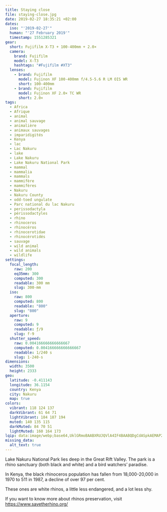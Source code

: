 ```yaml
---
title: Staying close
file: staying-close.jpg
date: 2019-02-27 18:35:21 +02:00
dates:
  iso: "'2019-02-27'"
  human: "'27 February 2019'"
  timestamp: 1551285321
gear:
  short: Fujifilm X-T3 + 100-400mm + 2.0×
  camera:
    brand: Fujifilm
    model: X-T3
    hashtags: "#Fujifilm #XT3"
  lenses:
    - brand: Fujifilm
      model: Fujinon XF 100-400mm f/4.5-5.6 R LM OIS WR
      short: 100-400mm
    - brand: Fujifilm
      model: Fujinon XF 2.0× TC WR
      short: 2.0×
tags:
  - Africa
  - Afrique
  - animal
  - animal sauvage
  - animalière
  - animaux sauvages
  - imparidigités
  - Kenya
  - lac
  - Lac Nakuru
  - lake
  - Lake Nakuru
  - Lake Nakuru National Park
  - mammal
  - mammalia
  - mammals
  - mammifère
  - mammifères
  - Nakuru
  - Nakuru County
  - odd-toed ungulate
  - Parc national du lac Nakuru
  - perissodactyla
  - périssodactyles
  - rhino
  - rhinoceros
  - rhinocéros
  - rhinocerotidae
  - rhinocérotidés
  - sauvage
  - wild animal
  - wild animals
  - wildlife
settings:
  focal_length:
    raw: 200
    eq35mm: 300
    computed: 300
    readable: 300 mm
    slug: 300-mm
  iso:
    raw: 800
    computed: 800
    readable: "800"
    slug: "800"
  aperture:
    raw: 9
    computed: 9
    readable: ƒ/9
    slug: f-9
  shutter_speed:
    raw: 0.004166666666666667
    computed: 0.004166666666666667
    readable: 1/240 s
    slug: 1-240-s
dimensions:
  width: 3500
  height: 2333
geo:
  latitude: -0.411143
  longitude: 36.1154
  country: Kenya
  city: Nakuru
  map: true
colors:
  vibrant: 118 124 137
  darkVibrant: 61 64 71
  lightVibrant: 184 187 194
  muted: 140 135 115
  darkMuted: 84 70 51
  lightMuted: 160 164 173
lqip: data:image/webp;base64,UklGRmoBAABXRUJQVlA4IF4BAABQDgCdASpkAEMAP22gwFi0rCaqMVhs+pAtiWdsIV476OS7MCq34muhz+EpjcDCIKgQ6ndjJXc2WuZ7SXJY/AKeIuc/ayXQQJ76jWKWoq5htLYukcEhWd7G1yYgPEMNhNz86hCBgyuNthDtsaVit+rOYqGIgc8sIGaTyAAA/hG9Wr5TrGbCclhKekSBL9+aM5hL7m8B5CCGQgRrVor+x9FOvu35XCEVtwqNBCIuPESDPQToDCYWsAl1NVWB4T+zhHdn1S6HsJtOUZMwx8ddf5vtwbK6mXnjo+kuF7iD0mD5mQmJempjmRNkPjHQXAWthciZ5IgLHm3wi2dcvNdCkQHMMTbrwH4p46sQOT9sMEWzQWqtC2yxPp/GiGZh9k8PjcCJwhuKJu/9a9A28apqDBqw46pbWlmnbmMr+ClZejAjPQBbO1x3I4asmjNT8JEi/KIaA+UFk3/0Dl+2XAAAAA==
missing_data:
  alt_text: true
---
```


Lake Nakuru National Park lies deep in the Great Rift Valley. The park is a rhino sanctuary (both black and white) and a bird watchers’ paradise.

In Kenya, the black rhinoceros population has fallen from 18,000-20,000 in 1970 to 511 in 1987, a decline of over 97 per cent.

These ones are white rhinos, a little less endangered, and a lot less shy.

If you want to know more about rhinos preservation, visit https://www.savetherhino.org/
